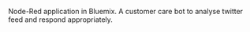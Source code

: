 Node-Red application in Bluemix.
A customer care bot to analyse twitter feed and respond appropriately.